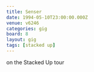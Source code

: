 ```yaml
---
title: Senser
date: 1994-05-10T23:00:00.000Z
venue: v6246
categories: gig
board: 8
layout: gig
tags: [stacked up]
---
```

on the Stacked Up tour